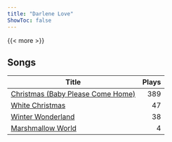 ```yaml
---
title: "Darlene Love"
ShowToc: false
---
```


{{< more >}}

## Songs
Title | Plays 
----- | -----: 
[Christmas (Baby Please Come Home)](/songs/christmas-baby-please-come-home) | 389
[White Christmas](/songs/white-christmas) | 47
[Winter Wonderland](/songs/winter-wonderland) | 38
[Marshmallow World](/songs/marshmallow-world) | 4

